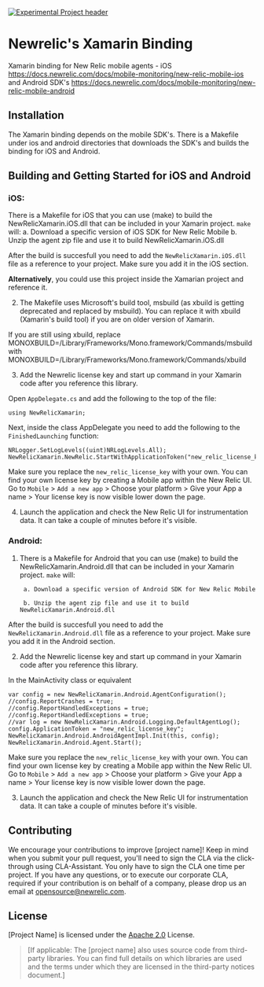 [![Experimental Project header](https://github.com/newrelic/opensource-website/raw/master/src/images/categories/Experimental.png)](https://opensource.newrelic.com/oss-category/#experimental)

# Newrelic's Xamarin Binding

Xamarin binding for New Relic mobile agents - iOS https://docs.newrelic.com/docs/mobile-monitoring/new-relic-mobile-ios and Android SDK's https://docs.newrelic.com/docs/mobile-monitoring/new-relic-mobile-android

## Installation

The Xamarin binding depends on the mobile SDK's. There is a Makefile under ios and android directories that downloads the SDK's and builds the binding for iOS and Android.

## Building and Getting Started for iOS and Android

### iOS:
There is a Makefile for iOS that you can use (make) to build the NewRelicXamarin.iOS.dll that can be included in your Xamarin project. `make` will:
   a. Download a specific version of iOS SDK for New Relic Mobile
   b. Unzip the agent zip file and use it to build NewRelicXamarin.iOS.dll

After the build is succesfull you need to add the `NewRelicXamarin.iOS.dll` file as a reference to your project. Make sure you add it in the iOS section.

**Alternatively**, you could use this project inside the Xamarian project and reference it.

2. The Makefile uses Microsoft's build tool, msbuild (as xbuild is getting deprecated and replaced by msbuild). You can replace it with xbuild (Xamarin's build tool) if you are on older version of Xamarin.

If you are still using xbuild, replace
MONOXBUILD=/Library/Frameworks/Mono.framework/Commands/msbuild
with
MONOXBUILD=/Library/Frameworks/Mono.framework/Commands/xbuild

3. Add the Newrelic license key and start up command in your Xamarin code after you reference this library.

Open `AppDelegate.cs` and add the following to the top of the file:

```
using NewRelicXamarin;
```

Next, inside the class AppDelegate you need to add the following to the `FinishedLaunching` function:

```
NRLogger.SetLogLevels((uint)NRLogLevels.All);
NewRelicXamarin.NewRelic.StartWithApplicationToken("new_relic_license_key");
```

Make sure you replace the `new_relic_license_key` with your own. You can find your own license key by creating a Mobile app within the New Relic UI. Go to `Mobile` > `Add a new app` > Choose your platform > Give your App a name > Your license key is now visible lower down the page.

4. Launch the application and check the New Relic UI for instrumentation data. It can take a couple of minutes before it's visible.

### Android:

1. There is a Makefile for Android that you can use (make) to build the NewRelicXamarin.Android.dll that can be included in your Xamarin project. `make` will:

        a. Download a specific version of Android SDK for New Relic Mobile

        b. Unzip the agent zip file and use it to build NewRelicXamarin.Android.dll

After the build is succesfull you need to add the `NewRelicXamarin.Android.dll` file as a reference to your project. Make sure you add it in the Android section.

2. Add the Newrelic license key and start up command in your Xamarin code after you reference this library.

In the MainActivity class or equivalent

```
var config = new NewRelicXamarin.Android.AgentConfiguration();
//config.ReportCrashes = true;
//config.ReportHandledExceptions = true;
//config.ReportHandledExceptions = true;
//var log = new NewRelicXamarin.Android.Logging.DefaultAgentLog();
config.ApplicationToken = "new_relic_license_key";
NewRelicXamarin.Android.AndroidAgentImpl.Init(this, config);
NewRelicXamarin.Android.Agent.Start();
```

Make sure you replace the `new_relic_license_key` with your own. You can find your own license key by creating a Mobile app within the New Relic UI. Go to `Mobile` > `Add a new app` > Choose your platform > Give your App a name > Your license key is now visible lower down the page.

3. Launch the application and check the New Relic UI for instrumentation data. It can take a couple of minutes before it's visible.

## Contributing
We encourage your contributions to improve [project name]! Keep in mind when you submit your pull request, you'll need to sign the CLA via the click-through using CLA-Assistant. You only have to sign the CLA one time per project.
If you have any questions, or to execute our corporate CLA, required if your contribution is on behalf of a company,  please drop us an email at opensource@newrelic.com.

## License
[Project Name] is licensed under the [Apache 2.0](http://apache.org/licenses/LICENSE-2.0.txt) License.
>[If applicable: The [project name] also uses source code from third-party libraries. You can find full details on which libraries are used and the terms under which they are licensed in the third-party notices document.]

